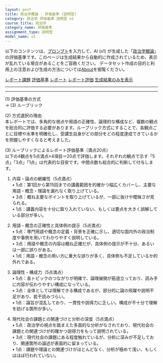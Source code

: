 ```yaml
---
layout: post
title: 政治学概論 - 評価基準 (説明型)
category: 政治学 評価基準 説明型 o1
course_title: 政治学
category_name: 評価基準
assignment_type: 説明型
model_name: o1
---
```


以下のコンテンツは、[プロンプト](https://github.com/takedatoshiyuki/synthetic_assignments/tree/main/generated/政治学/o1/prompt_評価基準-説明型.md)を入力して、AI (o1) が生成した「[政治学概論](/contents/政治学/)」の評価基準です。このページは生成結果から自動的に作成されているため、表示が乱れている場合があることをご容赦ください。
データセット作成の目的と利用上の注意および生成の方法については[About](/About)を御覧ください。

[レポート課題](../レポート課題-説明型)
[評価基準](../評価基準-説明型)
[レポート](../レポート-説明型)
[レポート評価](../レポート評価-説明型)
[生成結果のみを表示](https://github.com/takedatoshiyuki/synthetic_assignments/tree/main/generated/政治学/o1/評価基準-説明型.md)
  

***
***
  
(1) 評価基準の方式  
→ (3) ルーブリック

(2) 方式選択の理由  
本レポートでは、多角的な視点や用語の正確性、論理的な構成など、複数の観点を総合的に評価する必要があります。ルーブリック方式にすることで、各観点ごとに目標や水準を明確化し、受講生自身がどの部分をどの程度達成できているかを把握しやすくなると考えました。

(3) ルーブリックによるレポート評価基準（満点20点）  
以下の4観点を5点満点×4項目＝20点で評価します。それぞれの観点で示す「5点」「3点」「1点」は代表的な目安です。中間点数も総合的に判断して付与します。

1. 内容・論点の網羅性（5点満点）  
   • 5点：第1回から第15回までの講義範囲を的確かつ幅広くカバーし、主要な用語・概念・理論を漏れなく取り上げている。  
   • 3点：概ね主要なポイントを取り上げているが、一部に抜けや曖昧さが見られる。  
   • 1点：講義内容を十分に取り入れていない、もしくは要点を大きく誤解している部分が多い。

2. 用語・概念の正確性と具体例の提示（5点満点）  
   • 5点：専門用語や概念の定義・背景を正確に示し、適切な国内外の政治制度や事例を用いてわかりやすく説明している。  
   • 3点：用語や概念の内容は概ね正確だが、具体例の提示が不十分、あるいは一部に誤りがある。  
   • 1点：用語・概念の用い方に重大な誤りが多く、具体例も不足しているか的外れである。

3. 論理性・構成力（5点満点）  
   • 5点：各トピックのつながりが明確で、論理展開が筋道立っており、読み手に内容が伝わりやすい構成になっている。  
   • 3点：全体としては理解できる構成であるが、部分的に論の飛躍や説明不足があり、若干読みづらい。  
   • 1点：論旨が混乱しており、一貫性や説得力に乏しい。構成が不十分で理解を妨げる箇所が多い。

4. 現代社会の課題との関連づけと分析の深度（5点満点）  
   • 5点：政治学の視点を踏まえた多面的な分析がなされており、現代社会の課題との関連づけが的確かつ説得力をもって説明されている。  
   • 3点：現代社会の課題にある程度触れているが、分析に深みが不足しており、関連箇所の論述が表面的に留まっている。  
   • 1点：課題や理論との関連づけがほとんどなく、分析が極めて浅い、もしくはほぼ行われていない。
